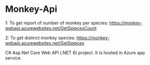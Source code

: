 # Monkey-Api

1: To get report of number of monkey per species:
https://monkey-webapi.azurewebsites.net/GetSpiecesCount

2: To get distinct monkey species:
https://monkey-webapi.azurewebsites.net/GetSpieces

 C# Asp.Net Core Web API (.NET 6) project. It is hosted in Azure app service.
